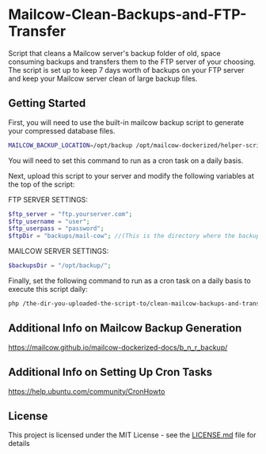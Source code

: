 # Mailcow-Clean-Backups-and-FTP-Transfer
Script that cleans a Mailcow server's backup folder of old, space consuming backups and transfers them to the FTP server of your choosing. The script is set up to keep 7 days worth of backups on your FTP server and keep your Mailcow server clean of large backup files.


## Getting Started

First, you will need to use the built-in mailcow backup script to generate your compressed database files. 

```bash
MAILCOW_BACKUP_LOCATION=/opt/backup /opt/mailcow-dockerized/helper-scripts/backup_and_restore.sh backup all
```
You will need to set this command to run as a cron task on a daily basis.




Next, upload this script to your server and modify the following variables at the top of the script:

FTP SERVER SETTINGS:
```php
$ftp_server = "ftp.yourserver.com";
$ftp_username = "user";
$ftp_userpass = "password";
$ftpDir = "backups/mail-cow"; //(This is the directory where the backup folder/files should be created/uploaded)
 ``` 
MAILCOW SERVER SETTINGS:  
```php
$backupsDir = "/opt/backup/";
 ```   
 
 
 
Finally, set the following command to run as a cron task on a daily basis to execute this script daily:
```bash
php /the-dir-you-uploaded-the-script-to/clean-mailcow-backups-and-transfer.php
```


## Additional Info on Mailcow Backup Generation
https://mailcow.github.io/mailcow-dockerized-docs/b_n_r_backup/


## Additional Info on Setting Up Cron Tasks
https://help.ubuntu.com/community/CronHowto


## License

This project is licensed under the MIT License - see the [LICENSE.md](LICENSE.md) file for details


